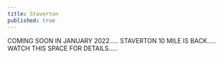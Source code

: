 ```yaml
---
title: Staverton
published: true
---
```

COMING SOON IN JANUARY 2022..... STAVERTON 10 MILE IS BACK..... WATCH THIS SPACE FOR DETAILS.....
